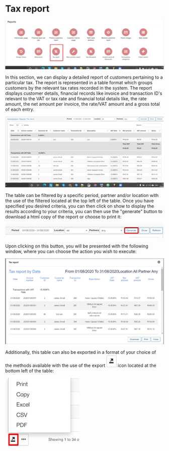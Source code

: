 Tax report
=============

![Tax report](1.png)

In this section, we can display a detailed report of customers pertaining to a particular tax. The report is represented in a table format which groups customers by the relevant tax rates recorded in the system. The report displays customer details, financial records like invoice and transaction ID's relevant to the VAT or tax rate and financial total details like, the rate amount, the net amount per invoice, the rate/VAT amount and a gross total of each entry.

![Tax report](2.png)

The table can be filtered by a specific period, partner and/or location with the use of the filtered located at the top left of the table. Once you have specified you desired criteria, you can then click on show to display the results according to your criteria, you can then use the "generate" button to download a html copy of the report or choose to print it:

![generate](3.png)

Upon clicking on this button, you will be presented with the following window, where you can choose the action you wish to execute:

![generate](4.png)

Additionally, this table can also be exported in a format of your choice of the methods available with the use of the export ![export](export.png) icon located at the bottom left of the table:

![export](export1.png)
